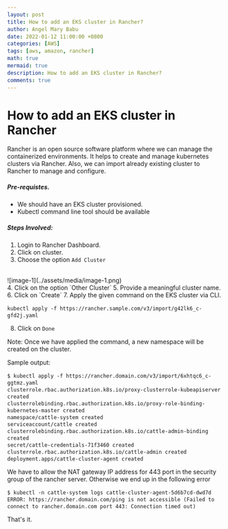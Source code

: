 ```yaml
---
layout: post
title: How to add an EKS cluster in Rancher?
author: Angel Mary Babu
date: 2022-01-12 11:00:00 +0800
categories: [AWS]
tags: [aws, amazon, rancher]
math: true
mermaid: true
description: How to add an EKS cluster in Rancher?
comments: true
---
```


# How to add an EKS cluster in Rancher

Rancher is an open source software platform where we can manage the containerized environments. It helps to create and manage kubernetes clusters via Rancher. Also, we can import already existing cluster to Rancher to manage and configure.

##### Pre-requistes.

* We should have an EKS cluster provisioned.
* Kubectl command line tool should be available


##### Steps Involved: 
1. Login to Rancher Dashboard.
2. Click on cluster.
3. Choose the option `Add Cluster`
<br>
![image-1](../assets/media/image-1.png)
<br>
4. Click on the option `Other Cluster`
5. Provide a meaningful cluster name.
6. Click on `Create`
7. Apply the given command on the EKS cluster via CLI.

   ```
   kubectl apply -f https://rancher.sample.com/v3/import/g42lk6_c-gfd2j.yaml
   ```
8. Click on `Done`


Note: Once we have applied the command, a new namespace will be created on the cluster.

Sample output:
```
$ kubectl apply -f https://rancher.domain.com/v3/import/6xhtqc6_c-ggtmz.yaml
clusterrole.rbac.authorization.k8s.io/proxy-clusterrole-kubeapiserver created
clusterrolebinding.rbac.authorization.k8s.io/proxy-role-binding-kubernetes-master created
namespace/cattle-system created
serviceaccount/cattle created
clusterrolebinding.rbac.authorization.k8s.io/cattle-admin-binding created
secret/cattle-credentials-71f3460 created
clusterrole.rbac.authorization.k8s.io/cattle-admin created
deployment.apps/cattle-cluster-agent created
```

We have to allow the NAT gateway IP address for 443 port in the security group of the rancher server. Otherwise we end up in the following error

```
$ kubectl -n cattle-system logs cattle-cluster-agent-5d6b7cd-dwd7d
ERROR: https://rancher.domain.com/ping is not accessible (Failed to connect to rancher.domain.com port 443: Connection timed out)
```

That's it.
